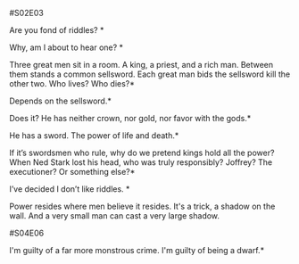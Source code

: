 #S02E03

Are you fond of riddles? *

Why, am I about to hear one? *

Three great men sit in a room. A king, a priest, and a rich man. Between them stands a common sellsword. Each great man bids the sellsword kill the other two. Who lives? Who dies?*

Depends on the sellsword.*

Does it? He has neither crown, nor gold, nor favor with the gods.*

He has a sword. The power of life and death.*

If it’s swordsmen who rule, why do we pretend kings hold all the power? When Ned Stark lost his head, who was truly responsibly? Joffrey? The executioner? Or something else?*

I’ve decided I don’t like riddles. *

Power resides where men believe it resides. It's a trick, a shadow on the wall. And a very small man can cast a very large shadow.

#S04E06

I'm guilty of a far more monstrous crime. I'm guilty of being a dwarf.*

